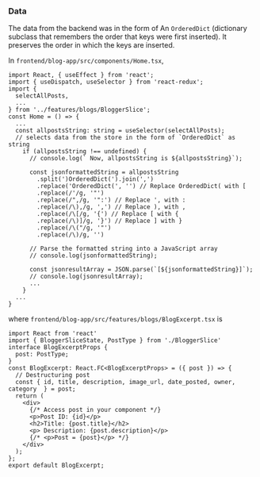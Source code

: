 ### Data

The data from the backend was in the form of An `OrderedDict` (dictionary subclass that remembers the order that keys were first inserted). It preserves the order in which the keys are inserted.

In `frontend/blog-app/src/components/Home.tsx`, 
```tsx
import React, { useEffect } from 'react';
import { useDispatch, useSelector } from 'react-redux';
import {
  selectAllPosts,
  ...
} from '../features/blogs/BloggerSlice';
const Home = () => {
  ...
  const allpostsString: string = useSelector(selectAllPosts); 
  // selects data from the store in the form of `OrderedDict` as string
    if (allpostsString !== undefined) {
      // console.log(` Now, allpostsString is ${allpostsString}`);

      const jsonformattedString = allpostsString
        .split(')OrderedDict(').join(',')
        .replace('OrderedDict(', '') // Replace OrderedDict( with [
        .replace(/'/g, '"')
        .replace(/",/g, '":') // Replace ', with :
        .replace(/\),/g, ',') // Replace ), with ,
        .replace(/\[/g, '{') // Replace [ with {
        .replace(/\)]/g, '}') // Replace ] with }
        .replace(/\("/g, '"')
        .replace(/\)/g, '')

      // Parse the formatted string into a JavaScript array
      // console.log(jsonformattedString);

      const jsonresultArray = JSON.parse(`[${jsonformattedString}]`);
      // console.log(jsonresultArray);
      ...
    }
  ...
}
```

where `frontend/blog-app/src/features/blogs/BlogExcerpt.tsx` is
```tsx
import React from 'react'
import { BloggerSliceState, PostType } from './BloggerSlice'
interface BlogExcerptProps {
  post: PostType;
}
const BlogExcerpt: React.FC<BlogExcerptProps> = ({ post }) => {
  // Destructuring post
  const { id, title, description, image_url, date_posted, owner, category  } = post;
  return (
    <div>
      {/* Access post in your component */}
      <p>Post ID: {id}</p>
      <h2>Title: {post.title}</h2>
      <p> Description: {post.description}</p>
      {/* <p>Post = {post}</p> */}
    </div>
  );
};
export default BlogExcerpt;
```
